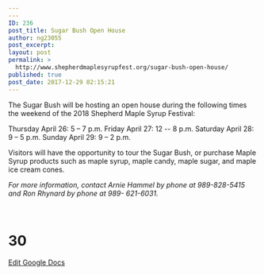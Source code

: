 ```yaml
---
---
ID: 236
post_title: Sugar Bush Open House
author: ng23055
post_excerpt:
layout: post
permalink: >
  http://www.shepherdmaplesyrupfest.org/sugar-bush-open-house/
published: true
post_date: 2017-12-29 02:15:21
---
```

The Sugar Bush will be hosting an open house during the following times the weekend of the 2018 Shepherd Maple Syrup Festival:

Thursday April 26: 5 – 7 p.m.
Friday April 27: 12 -- 8 p.m.
Saturday April 28: 9 – 5 p.m.
Sunday April 29: 9 – 2 p.m.

Visitors will have the opportunity to tour the Sugar Bush, or purchase Maple Syrup products such as maple syrup, maple candy, maple sugar, and maple ice cream cones.

<i>For more information, contact Arnie Hammel by phone at 989-828-5415 and Ron Rhynard by phone at 989- 621-6031.</i>

&nbsp;

# 30 #

<a href="https://docs.google.com/document/d/17N9NHtZfykFK3AKfHOovcBSDEtD9aXPHIbK2Dpcokvk/edit?usp=sharing">Edit Google Docs</a>